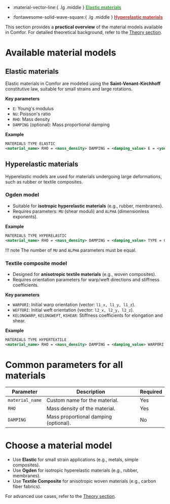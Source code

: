 <div class="grid cards" markdown>

-   :material-vector-line:{ .lg .middle }
    [<span style="color: #3da33dff; font-weight: bold;">Elastic materials</span>](#elastic_materials)

-   :fontawesome-solid-wave-square:{ .lg .middle }
    [<span style="color: #c73131ff; font-weight: bold;">Hyperelastic materials</span>](#hyperelastic_materials)

</div>

This section provides a **practical overview** of the material models available in Comfor. For detailed theoretical background, refer to the [Theory section](theory/theory_overview.md).

# Available material models

## Elastic materials

Elastic materials in Comfor are modeled using the **Saint-Venant-Kirchhoff** constitutive law, suitable for small strains and large rotations.

**Key parameters**

- `E`: Young's modulus
- `NU`: Poisson's ratio
- `RHO`: Mass density
- `DAMPING` (optional): Mass proportional damping

**Example**

```xml
MATERIALS TYPE ELASTIC
<material_name> RHO = <mass_density> DAMPING = <damping_value> E = <young_modulus> NU = <poissons_ratio>
```

## Hyperelastic materials

Hyperelastic models are used for materials undergoing large deformations, such as rubber or textile composites.

### Ogden model

- Suitable for **isotropic hyperelastic materials** (e.g., rubber, membranes).
- Requires parameters: `MU` (shear moduli) and `ALPHA` (dimensionless exponents).

**Example**

```xml
MATERIALS TYPE HYPERELASTIC
<material_name> RHO = <mass_density> DAMPING = <damping_value> TYPE = OGDEN MU = <mu_1, mu_2, ...> ALPHA = <alpha_1, alpha_2, ...>
```

!!! note
    The number of `MU` and `ALPHA` parameters must be equal.

### Textile composite model

- Designed for **anisotropic textile materials** (e.g., woven composites).
- Requires orientation parameters for warp/weft directions and stiffness coefficients.

**Key parameters**

- `WARPORI`: Initial warp orientation (vector: `l1_x, l1_y, l1_z`).
- `WEFTORI`: Initial weft orientation (vector: `l2_x, l2_y, l2_z`).
- `KELONGWARP`, `KELONGWEFT`, `KSHEAR`: Stiffness coefficients for elongation and shear.

**Example**

```xml
MATERIALS TYPE HYPERTEXTILE
<material_name> RHO = <mass_density> DAMPING = <damping_value> WARPORI = <l1_x, l1_y, l1_z> WEFTORI = <l2_x, l2_y, l2_z> KELONGWARP = <k1, k2, ...> KELONGWEFT = <k1, k2, ...> KSHEAR = <k1, k2, ...>
```

# Common parameters for all materials

| Parameter      | Description                                                                 | Required  |
|----------------|-----------------------------------------------------------------------------|-----------|
| `material_name`| Custom name for the material.                                               | Yes       |
| `RHO`          | Mass density of the material.                                               | Yes       |
| `DAMPING`      | Mass proportional damping (optional).                                       | No        |

# Choose a material model

- Use **Elastic** for small strain applications (e.g., metals, simple composites).
- Use **Ogden** for isotropic hyperelastic materials (e.g., rubber, membranes).
- Use **Textile Composite** for anisotropic woven materials (e.g., carbon fiber fabrics).

For advanced use cases, refer to the [Theory section](theory/materials/materials_overview.md).

